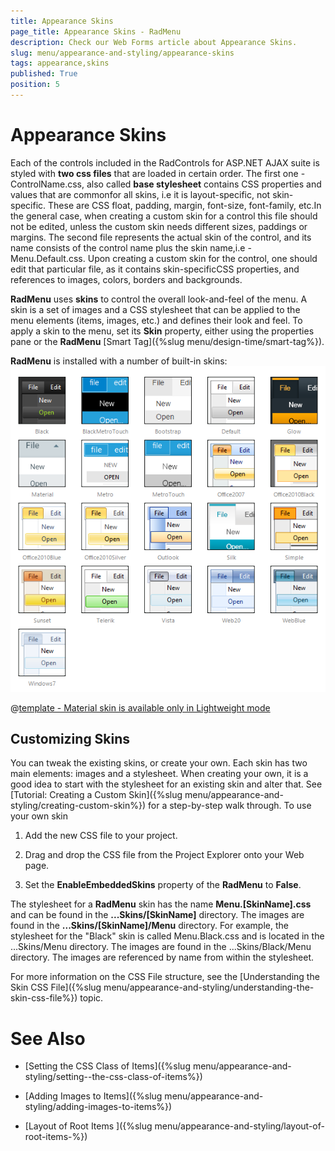 ```yaml
---
title: Appearance Skins
page_title: Appearance Skins - RadMenu
description: Check our Web Forms article about Appearance Skins.
slug: menu/appearance-and-styling/appearance-skins
tags: appearance,skins
published: True
position: 5
---
```


# Appearance Skins



Each of the controls included in the RadControls for ASP.NET AJAX suite is styled with **two css files** that are loaded in certain order. The first one - ControlName.css, also called  **base stylesheet** contains CSS properties and values that are commonfor all skins, i.e it is layout-specific, not skin-specific. These are CSS float, padding, margin, font-size, font-family, etc.In the general case, when creating a custom skin for a control this file should not be edited, unless the custom skin needs different sizes, paddings or margins. The second file represents the actual skin of the control, and its name consists of the control name plus the skin name,i.e - Menu.Default.css. Upon creating a custom skin for the control, one should edit that particular file, as it contains skin-specificCSS properties, and references to images, colors, borders and backgrounds.

**RadMenu** uses **skins** to control the overall look-and-feel of the menu. A skin is a set of images and a CSS stylesheet that can be applied to the menu elements (items, images, etc.) and defines their look and feel. To apply a skin to the menu, set its **Skin** property, either using the properties pane or the **RadMenu** [Smart Tag]({%slug menu/design-time/smart-tag%}).

**RadMenu** is installed with a number of built-in skins: ![RadMenu Skins](images/menu-skins.png) 


 @[template - Material skin is available only in Lightweight mode](/_templates/common/skins-notes.md#material-only-in-lightweight) 






## Customizing Skins

You can tweak the existing skins, or create your own. Each skin has two main elements: images and a stylesheet. When creating your own, it is a good idea to start with the stylesheet for an existing skin and alter that. See [Tutorial: Creating a Custom Skin]({%slug menu/appearance-and-styling/creating-custom-skin%}) for a step-by-step walk through. To use your own skin

1. Add the new CSS file to your project.

1. Drag and drop the CSS file from the Project Explorer onto your Web page.

1. Set the **EnableEmbeddedSkins** property of the **RadMenu** to **False**.

The stylesheet for a **RadMenu** skin has the name **Menu.[SkinName].css** and can be found in the **...Skins/[SkinName]** directory. The images are found in the **...Skins/[SkinName]/Menu** directory. For example, the stylesheet for the "Black" skin is called Menu.Black.css and is located in the ...Skins/Menu directory. The images are found in the ...Skins/Black/Menu directory. The images are referenced by name from within the stylesheet.

For more information on the CSS File structure, see the [Understanding the Skin CSS File]({%slug menu/appearance-and-styling/understanding-the-skin-css-file%}) topic.

# See Also

 * [Setting  the CSS Class of Items]({%slug menu/appearance-and-styling/setting--the-css-class-of-items%})

 * [Adding Images to Items]({%slug menu/appearance-and-styling/adding-images-to-items%})

 * [Layout of Root Items ]({%slug menu/appearance-and-styling/layout-of-root-items-%})
